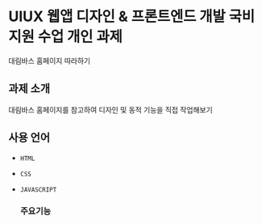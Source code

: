 # UIUX 웹앱 디자인 & 프론트엔드 개발 국비지원 수업 개인 과제
대림바스 홈페이지 따라하기

## 과제 소개
대림바스 홈페이지를 참고하여 디자인 및 동적 기능을 직접 작업해보기

## 사용 언어
- `HTML`
- `CSS`
- `JAVASCRIPT`

  ### 주요기능
